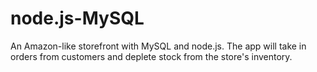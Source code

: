 # node.js-MySQL
An Amazon-like storefront with MySQL and node.js. The app will take in orders from customers and deplete stock from the store's inventory.
